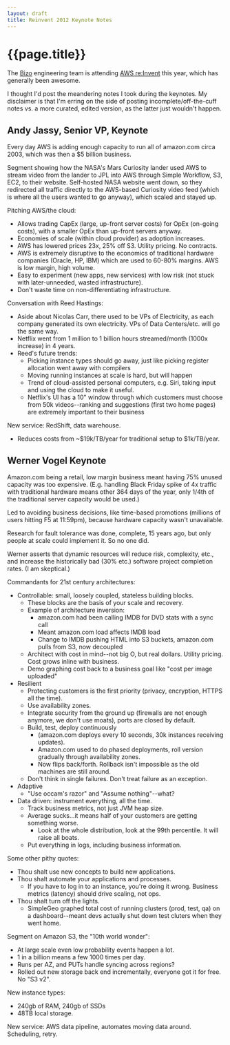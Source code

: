 ```yaml
---
layout: draft
title: Reinvent 2012 Keynote Notes
---
```


{{page.title}}
==============

The [Bizo](http://www.bizo.com) engineering team is attending [AWS re:Invent](https://reinvent.awsevents.com/) this year, which has generally been awesome.

I thought I'd post the meandering notes I took during the keynotes. My disclaimer is that I'm erring on the side of posting incomplete/off-the-cuff notes vs. a more curated, edited version, as the latter just wouldn't happen.

Andy Jassy, Senior VP, Keynote
------------------------------

Every day AWS is adding enough capacity to run all of amazon.com circa 2003, which was then a $5 billion business.

Segment showing how the NASA's Mars Curiosity lander used AWS to stream video from the lander to JPL into AWS through Simple Workflow, S3, EC2, to their website. Self-hosted NASA website went down, so they redirected all traffic directly to the AWS-based Curiosity video feed (which is where all the users wanted to go anyway), which scaled and stayed up.

Pitching AWS/the cloud:

* Allows trading CapEx (large, up-front server costs) for OpEx (on-going costs), with a smaller OpEx than up-front servers anyway.
* Economies of scale (within cloud provider) as adoption increases.
* AWS has lowered prices 23x, 25% off S3. Utility pricing. No contracts.
* AWS is extremely disruptive to the economics of traditional hardware companies (Oracle, HP, IBM) which are used to 60-80% margins. AWS is low margin, high volume.
* Easy to experiment (new apps, new services) with low risk (not stuck with later-unneeded, wasted infrastructure).
* Don't waste time on non-differentiating infrastructure.

Conversation with Reed Hastings:

* Aside about Nicolas Carr, there used to be VPs of Electricity, as each company generated its own electricity. VPs of Data Centers/etc. will go the same way.
* Netflix went from 1 million to 1 billion hours streamed/month (1000x increase) in 4 years.
* Reed's future trends:
  * Picking instance types should go away, just like picking register allocation went away with compilers
  * Moving running instances at scale is hard, but will happen
  * Trend of cloud-assisted personal computers, e.g. Siri, taking input and using the cloud to make it useful.
  * Netflix's UI has a 10" window through which customers must choose from 50k videos--ranking and suggestions (first two home pages) are extremely important to their business

New service: RedShift, data warehouse.

* Reduces costs from ~$19k/TB/year for traditional setup to $1k/TB/year.

Werner Vogel Keynote
--------------------

Amazon.com being a retail, low margin business meant having 75% unused capacity was too expensive. (E.g. handling Black Friday spike of 4x traffic with traditional hardware means other 364 days of the year, only 1/4th of the traditional server capacity would be used.)

Led to avoiding business decisions, like time-based promotions (millions of users hitting F5 at 11:59pm), because hardware capacity wasn't unavailable.

Research for fault tolerance was done, complete, 15 years ago, but only people at scale could implement it. So no one did.

Werner asserts that dynamic resources will reduce risk, complexity, etc., and increase the historically bad (30% etc.) software project completion rates. (I am skeptical.)

Commandants for 21st century architectures:

* Controllable: small, loosely coupled, stateless building blocks.
  * These blocks are the basis of your scale and recovery.
  * Example of architecture inversion:
    * amazon.com had been calling IMDB for DVD stats with a sync call
    * Meant amazon.com load affects IMDB load
    * Change to IMDB pushing HTML into S3 buckets, amazon.com pulls from S3, now decoupled
  * Architect with cost in mind--not big O, but real dollars. Utility pricing. Cost grows inline with business.
  * Demo graphing cost back to a business goal like "cost per image uploaded"
* Resilient
  * Protecting customers is the first priority (privacy, encryption, HTTPS all the time).
  * Use availability zones.
  * Integrate security from the ground up (firewalls are not enough anymore, we don't use moats), ports are closed by default.
  * Build, test, deploy continuously
    * (amazon.com deploys every 10 seconds, 30k instances receiving updates).
    * Amazon.com used to do phased deployments, roll version gradually through availability zones.
    * Now flips back/forth. Rollback isn't impossible as the old machines are still around.
  * Don't think in single failures. Don't treat failure as an exception.
* Adaptive
  * "Use occam's razor" and "Assume nothing"--what?
* Data driven: instrument everything, all the time.
  * Track business metrics, not just JVM heap size.
  * Average sucks...it means half of your customers are getting something worse.
    * Look at the whole distribution, look at the 99th percentile. It will raise all boats.
  * Put everything in logs, including business information.

Some other pithy quotes:

* Thou shalt use new concepts to build new applications.
* Thou shalt automate your applications and processes.
  * If you have to log in to an instance, you're doing it wrong. Business metrics (latency) should drive scaling, not ops.
* Thou shalt turn off the lights.
  * SimpleGeo graphed total cost of running clusters (prod, test, qa) on a dashboard--meant devs actually shut down test cluters when they went home.

Segment on Amazon S3, the "10th world wonder":

* At large scale even low probability events happen a lot.
* 1 in a billion means a few 1000 times per day.
* Runs per AZ, and PUTs handle syncing across regions?
* Rolled out new storage back end incrementally, everyone got it for free. No "S3 v2".

New instance types:

* 240gb of RAM, 240gb of SSDs
* 48TB local storage.

New service: AWS data pipeline, automates moving data around. Scheduling, retry.

